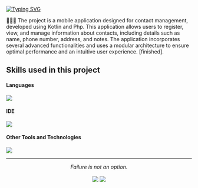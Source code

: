 <a href="https://git.io/typing-svg"><img src="https://readme-typing-svg.demolab.com?font=Fira+Code&pause=1000&color=F7F7F7&random=false&width=435&lines=Welcome+to+my+project;Ruanet+Alejandro+Ozuna+Diaz;Information+Technology+Engineering;Kotlin" alt="Typing SVG" /></a>

👨🏻‍💻 The project is a mobile application designed for contact management, developed using Kotlin and Php. This application allows users to register, view, and manage information about contacts, including details such as name, phone number, address, and notes. The application incorporates several advanced functionalities and uses a modular architecture to ensure optimal performance and an intuitive user experience. [finished].

## Skills used in this project

<h4> Languages </h4>
<span> 
  <img src="https://img.shields.io/badge/Kotlin-3B2676?style=for-the-badge&logo=kotlin&logoColor=white">
</span>

<h4> IDE </h4>
<span>
<img src="https://img.shields.io/badge/Android_Studio-3DDC84?style=for-the-badge&logo=android-studio&logoColor=white">

<h4> Other Tools and Technologies </h4>
<span>
  <img src="https://img.shields.io/badge/Git-F05032?style=for-the-badge&logo=git&logoColor=white">
</span>

<hr>
<p align="center">
   <i>Failure is not an option.</i>
   <br>
<br>	
<a target="_blank" href="https://www.linkedin.com/in/ruanetozuna"><img src="https://img.shields.io/badge/-LinkedIn-0077B5?style=for-the-badge&logo=Linkedin&logoColor=white"></img></a>
<a target="_blank" href="mailto:ruanetozunadiaz@gmail.com"><img src="https://img.shields.io/badge/-Gmail-D14836?style=for-the-badge&logo=Gmail&logoColor=white"></img></a>
<br>
</p>
